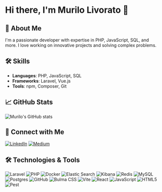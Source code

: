 # Hi there, I'm Murilo Livorato 👋

## 🚀 About Me
I'm a passionate developer with expertise in PHP, JavaScript, SQL, and more. I love working on innovative projects and solving complex problems.

## 🛠️ Skills
- **Languages**: PHP, JavaScript, SQL
- **Frameworks**: Laravel, Vue.js
- **Tools**: npm, Composer, Git

## 📈 GitHub Stats
![Murilo's GitHub stats](https://github-readme-stats.vercel.app/api?username=murilolivorato&show_icons=true&theme=radical)

## 🔗 Connect with Me
[![LinkedIn](https://img.shields.io/badge/LinkedIn-blue?style=for-the-badge&logo=linkedin)](https://www.linkedin.com/in/murilo-livorato-80985a4a/)
[![Medium](https://img.shields.io/badge/Medium-black?style=for-the-badge&logo=medium)](https://medium.com/@murilolivorato)


## 🛠️ Technologies & Tools
![Laravel](URL_TO_LARAVEL_ICON)
![PHP](URL_TO_PHP_ICON)
![Docker](URL_TO_DOCKER_ICON)
![Elastic Search](URL_TO_ELASTIC_SEARCH_ICON)
![Kibana](URL_TO_KIBANA_ICON)
![Redis](URL_TO_REDIS_ICON)
![MySQL](URL_TO_MYSQL_ICON)
![Postgres](URL_TO_POSTGRES_ICON)
![GitHub](URL_TO_GITHUB_ICON)
![Bulma CSS](URL_TO_BULMA_CSS_ICON)
![Vite](URL_TO_VITE_ICON)
![React](URL_TO_REACT_ICON)
![JavaScript](URL_TO_JS_ICON)
![HTML5](URL_TO_HTML5_ICON)
![Pest](URL_TO_PEST_ICON)
